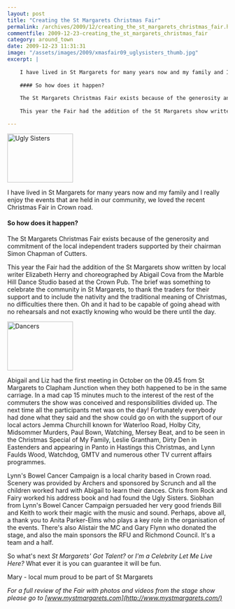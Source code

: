 ```yaml
---
layout: post
title: "Creating the St Margarets Christmas Fair"
permalink: /archives/2009/12/creating_the_st_margarets_christmas_fair.html
commentfile: 2009-12-23-creating_the_st_margarets_christmas_fair
category: around_town
date: 2009-12-23 11:31:31
image: "/assets/images/2009/xmasfair09_uglysisters_thumb.jpg"
excerpt: |
    
    I have lived in St Margarets for many years now and my family and I really enjoy the events that are held in our community, we loved the recent Christmas Fair in Crown road.
    
    #### So how does it happen?
    
    The St Margarets Christmas Fair exists because of the generosity and commitment of the local independent traders supported by their chairman Simon Chapman of Cutters.
    
    This year the Fair had the addition of the St Margarets show written by local writer Elizabeth Herry and choreographed by Abigail Cova from the Marble Hill Dance Studio based at the Crown Pub. The brief was something to celebrate the community in St Margarets, to thank the traders for their support and to include the nativity and the traditional meaning of Christmas, no difficulties there then. Oh and it had to be capable of going ahead with no rehearsals and not exactly knowing who would be there until the day.

---
```


<a href="/assets/images/2009/xmasfair09_uglysisters.jpg" title="See larger version of - Ugly Sisters"><img src="/assets/images/2009/xmasfair09_uglysisters_thumb.jpg" width="150" height="112" alt="Ugly Sisters" class="photo right" /></a>

I have lived in St Margarets for many years now and my family and I really enjoy the events that are held in our community, we loved the recent Christmas Fair in Crown road.

#### So how does it happen?

The St Margarets Christmas Fair exists because of the generosity and commitment of the local independent traders supported by their chairman Simon Chapman of Cutters.

This year the Fair had the addition of the St Margarets show written by local writer Elizabeth Herry and choreographed by Abigail Cova from the Marble Hill Dance Studio based at the Crown Pub. The brief was something to celebrate the community in St Margarets, to thank the traders for their support and to include the nativity and the traditional meaning of Christmas, no difficulties there then. Oh and it had to be capable of going ahead with no rehearsals and not exactly knowing who would be there until the day.

<a href="/assets/images/2009/xmasfair09_dancers.jpg" title="See larger version of - Dancers"><img src="/assets/images/2009/xmasfair09_dancers_thumb.jpg" width="150" height="112" alt="Dancers" class="photo right" /></a>

Abigail and Liz had the first meeting in October on the 09.45 from St Margarets to Clapham Junction when they both happened to be in the same carriage. In a mad cap 15 minutes much to the interest of the rest of the commuters the show was conceived and responsibilities divided up. The next time all the participants met was on the day! Fortunately everybody had done what they said and the show could go on with the support of our local actors Jemma Churchill known for Waterloo Road, Holby City, Midsommer Murders, Paul Bown, Watching, Mersey Beat, and to be seen in the Christmas Special of My Family, Leslie Grantham, Dirty Den in Eastenders and appearing in Panto in Hastings this Christmas, and Lynn Faulds Wood, Watchdog, GMTV and numerous other TV current affairs programmes.

Lynn's Bowel Cancer Campaign is a local charity based in Crown road. Scenery was provided by Archers and sponsored by Scrunch and all the children worked hard with Abigail to learn their dances. Chris from Rock and Fairy worked his address book and had found the Ugly Sisters. Siobhan from Lynn's Bowel Cancer Campaign persuaded her very good friends Bill and Keith to work their magic with the music and sound. Perhaps, above all, a thank you to Anita Parker-Elms who plays a key role in the organisation of the events. There's also Alistair the MC and Gary Flynn who donated the stage, and also the main sponsors the RFU and Richmond Council. It's a team and a half.

So what's next *St Margarets' Got Talent?* or *I'm a Celebrity Let Me Live Here?* What ever it is you can guarantee it will be fun.

Mary - local mum proud to be part of St Margarets

<em>For a full review of the Fair with photos and videos from the stage show please go to [www.mystmargarets.com](http://www.mystmargarets.com/)</em>
